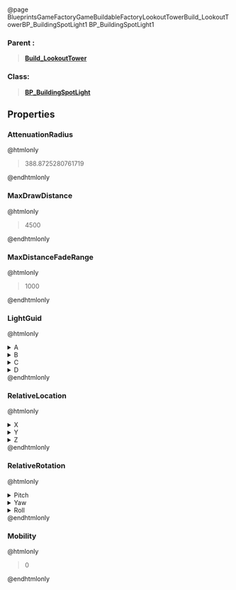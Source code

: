 @page BlueprintsGameFactoryGameBuildableFactoryLookoutTowerBuild_LookoutTowerBP_BuildingSpotLight1 BP_BuildingSpotLight1
### Parent :
<b><a href="_blueprints_game_factory_game_buildable_factory_lookout_tower_build__lookout_tower.html"><blockquote>Build_LookoutTower</blockquote></a></b>
### Class:
<b><a href="_blueprints_game_factory_game_buildable-shared_shared_parts_b_p__building_spot_light.html"><blockquote>BP_BuildingSpotLight</blockquote></a></b>
## Properties
### AttenuationRadius
@htmlonly
<blockquote>388.8725280761719</blockquote>
@endhtmlonly

### MaxDrawDistance
@htmlonly
<blockquote>4500</blockquote>
@endhtmlonly

### MaxDistanceFadeRange
@htmlonly
<blockquote>1000</blockquote>
@endhtmlonly

### LightGuid
@htmlonly
<details>
 <summary>A</summary>
<blockquote>1852079078</blockquote>
</details>
<details>
 <summary>B</summary>
<blockquote>1078914151</blockquote>
</details>
<details>
 <summary>C</summary>
<blockquote>619101082</blockquote>
</details>
<details>
 <summary>D</summary>
<blockquote>-1489828421</blockquote>
</details>
@endhtmlonly

### RelativeLocation
@htmlonly
<details>
 <summary>X</summary>
<blockquote>-230</blockquote>
</details>
<details>
 <summary>Y</summary>
<blockquote>-0.0002019234816543758</blockquote>
</details>
<details>
 <summary>Z</summary>
<blockquote>2270</blockquote>
</details>
@endhtmlonly

### RelativeRotation
@htmlonly
<details>
 <summary>Pitch</summary>
<blockquote>-79.99958801269531</blockquote>
</details>
<details>
 <summary>Yaw</summary>
<blockquote>-179.9999542236328</blockquote>
</details>
<details>
 <summary>Roll</summary>
<blockquote>179.9999542236328</blockquote>
</details>
@endhtmlonly

### Mobility
@htmlonly
<blockquote>0</blockquote>
@endhtmlonly

